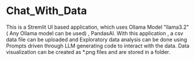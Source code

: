 # Chat_With_Data

This is a Stremlit UI based application, which uses Ollama Model "llama3.2" ( Any Ollama model can be used) , PandasAI.
With this application , a csv data file can be uploaded and Exploratory data analysis can be done using Prompts driven through LLM generating code 
to interact with the data.  Data visualization can be created as *.png files and are stored in a folder. 
